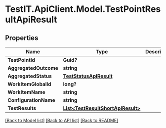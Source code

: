 # TestIT.ApiClient.Model.TestPointResultApiResult

## Properties

Name | Type | Description | Notes
------------ | ------------- | ------------- | -------------
**TestPointId** | **Guid?** |  | [optional] 
**AggregatedOutcome** | **string** |  | [optional] 
**AggregatedStatus** | [**TestStatusApiResult**](TestStatusApiResult.md) |  | [optional] 
**WorkItemGlobalId** | **long?** |  | [optional] 
**WorkItemName** | **string** |  | [optional] 
**ConfigurationName** | **string** |  | [optional] 
**TestResults** | [**List&lt;TestResultShortApiResult&gt;**](TestResultShortApiResult.md) |  | 

[[Back to Model list]](../README.md#documentation-for-models) [[Back to API list]](../README.md#documentation-for-api-endpoints) [[Back to README]](../README.md)

